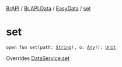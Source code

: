 [BrAPI](../../index.md) / [Br.API.Data](../index.md) / [EasyData](index.md) / [set](./set.md)

# set

`open fun set(path: `[`String`](https://kotlinlang.org/api/latest/jvm/stdlib/kotlin/-string/index.html)`!, o: `[`Any`](https://kotlinlang.org/api/latest/jvm/stdlib/kotlin/-any/index.html)`!): `[`Unit`](https://kotlinlang.org/api/latest/jvm/stdlib/kotlin/-unit/index.html)

Overrides [DataService.set](../-data-service/set.md)

